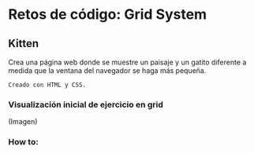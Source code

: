 # Retos de código: Grid System #
## Kitten ##

Crea una página web donde se muestre un paisaje y un gatito diferente a medida que la ventana del navegador se haga más pequeña.

    Creado con HTML y CSS.

### Visualización inicial de ejercicio en grid ###
(Imagen)

### How to: ### 

